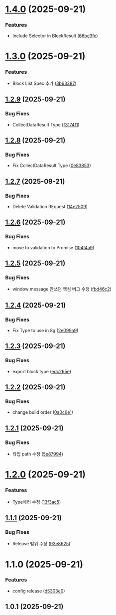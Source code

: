 # [1.4.0](https://github.com/01Republic/8g-extension/compare/v1.3.0...v1.4.0) (2025-09-21)


### Features

* Include Selector in BlockResult ([66be3fe](https://github.com/01Republic/8g-extension/commit/66be3fead6a4feafc1c3f5c34475a3215f7e7e3f))



# [1.3.0](https://github.com/01Republic/8g-extension/compare/v1.2.9...v1.3.0) (2025-09-21)


### Features

* Block List Spec 추가 ([3b63387](https://github.com/01Republic/8g-extension/commit/3b63387ef56aa942e44ca4264d6c7f4e05cc8ac9))



## [1.2.9](https://github.com/01Republic/8g-extension/compare/v1.2.8...v1.2.9) (2025-09-21)


### Bug Fixes

* CollectDataResult Type ([f3174f1](https://github.com/01Republic/8g-extension/commit/f3174f100e7e7bb9f9c7dbacf434c70d29c45fb1))



## [1.2.8](https://github.com/01Republic/8g-extension/compare/v1.2.7...v1.2.8) (2025-09-21)


### Bug Fixes

* Fix CollectDataResult  Type ([0e83853](https://github.com/01Republic/8g-extension/commit/0e838537485d524ae3a46591d0cda39c2ea833d4))



## [1.2.7](https://github.com/01Republic/8g-extension/compare/v1.2.6...v1.2.7) (2025-09-21)


### Bug Fixes

* Delete Validation REquest ([14e2509](https://github.com/01Republic/8g-extension/commit/14e2509ed534dcc7f603f9aabfcebf408cd2e0dc))



## [1.2.6](https://github.com/01Republic/8g-extension/compare/v1.2.5...v1.2.6) (2025-09-21)


### Bug Fixes

* move to validation to Promise ([104f4a9](https://github.com/01Republic/8g-extension/commit/104f4a97a11e2ec36dc3530e03e18d3ca08449bc))



## [1.2.5](https://github.com/01Republic/8g-extension/compare/v1.2.4...v1.2.5) (2025-09-21)


### Bug Fixes

* window message 안쓰던 핵심 버그 수정 ([fbd46c2](https://github.com/01Republic/8g-extension/commit/fbd46c2299ef15b13cbcb2bde41a787cd7288f58))



## [1.2.4](https://github.com/01Republic/8g-extension/compare/v1.2.3...v1.2.4) (2025-09-21)


### Bug Fixes

* Fix Type to use in 8g ([2e099a9](https://github.com/01Republic/8g-extension/commit/2e099a943a8ce38ada1d00354b97c6a8165b4c1c))



## [1.2.3](https://github.com/01Republic/8g-extension/compare/v1.2.2...v1.2.3) (2025-09-21)


### Bug Fixes

* export block type ([edc265e](https://github.com/01Republic/8g-extension/commit/edc265e57061c02ee26955aaf302636892308c88))



## [1.2.2](https://github.com/01Republic/8g-extension/compare/v1.2.1...v1.2.2) (2025-09-21)


### Bug Fixes

* change build order ([0a0c6e1](https://github.com/01Republic/8g-extension/commit/0a0c6e1417bf45de3de607c81dcd6e7e5f2f8281))



## [1.2.1](https://github.com/01Republic/8g-extension/compare/v1.2.0...v1.2.1) (2025-09-21)


### Bug Fixes

* 타입 path 수정 ([5e87994](https://github.com/01Republic/8g-extension/commit/5e87994cf0bfebc5a1c734dddc6535caccfca2f8))



# [1.2.0](https://github.com/01Republic/8g-extension/compare/v1.1.1...v1.2.0) (2025-09-21)


### Features

* Type에러 수정 ([13f3ac5](https://github.com/01Republic/8g-extension/commit/13f3ac58d390cf03006b3ed262e03ca250e3519c))



## [1.1.1](https://github.com/01Republic/8g-extension/compare/v1.1.0...v1.1.1) (2025-09-21)


### Bug Fixes

* Release 범위 수정 ([93e8625](https://github.com/01Republic/8g-extension/commit/93e86253500fc012195afb7f34cccb0ac9993e85))



# 1.1.0 (2025-09-21)


### Features

* config release ([d5303e0](https://github.com/01Republic/8g-extension/commit/d5303e07627da058b7fbe7d74dff6e2398b1f8b3))



## 1.0.1 (2025-09-21)



